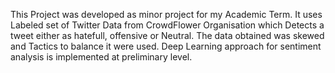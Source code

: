 This Project was developed as minor project for my Academic Term.
It uses Labeled set of Twitter Data from CrowdFlower Organisation which Detects a tweet either as hatefull, offensive or Neutral.
The data obtained was skewed and Tactics to balance it were used.
Deep Learning approach for sentiment analysis is implemented at preliminary level.
